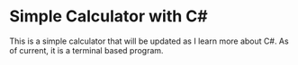 # Simple Calculator with C#

This is a simple calculator that will be updated as I learn more about C#. 
As of current, it is a terminal based program.
